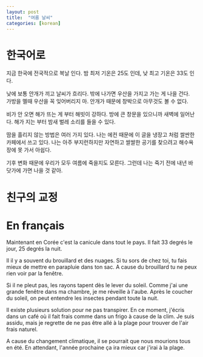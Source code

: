 ```yaml
---
layout: post
title:  "여름 날씨"
categories: [korean]
---
```


# 한국어로 
지금 한국에 전국적으로 복날 인다. 
밤 최저 기온은 25도 인데, 낮 최고 기온은 33도 인다. 

낮에 보통 안개가 끼고 날씨가 흐리다. 
밖에 나가면 우산을 가지고 가는 게 나을 건다.  
가방을 멜때 우산을 꼭 잊어버리지 마. 
안개가 때문에 창박으로 아무것도 볼 수 없다. 

비가 안 오면 해가 뜨는 게 부터 해빗이 강하다. 
방에 큰 창문을 있으니까 새벽에 일어난다. 
해가 지는 부터 밤새 벌레 소리를 들을 수 있다. 

땀을 흘리지 않는 방법은 여러 가지 있다. 
나는 에컨 때문에 이 글을 냉장고 처럼 쌀싼한 카페에서 쓰고 있다. 
나는 아주 부지런하지만 자연하고 쌀쌀한 공기를 찾으려고 해수욕장에 못 가서 아쉽다. 

기후 변화 때문에 우리가 모두 여름에 죽을지도 모른다. 
그런데 나는 죽기 전에 내년 바닷가에 가면 나을 것 같아.

# 친구의 교정  
# En français
Maintenant en Corée c'est la canicule dans tout le pays. 
Il fait 33 degrés le jour, 25 degrés la nuit. 

Il il y a souvent du brouillard et des nuages. 
Si tu sors de chez toi, tu fais mieux de mettre en parapluie dans ton sac. 
A cause du brouillard tu ne peux rien voir par la fenêtre. 

Si il ne pleut pas, les rayons tapent dès le lever du soleil. 
Comme j'ai une grande fenêtre dans ma chambre, je me réveille à l'aube. 
Après le coucher du soleil, on peut entendre les insectes pendant toute la nuit. 

Il existe plusieurs solution pour ne pas transpirer. 
En ce moment, j'écris dans un café où il fait frais comme dans un frigo à cause de la clim. 
Je suis assidu, mais je regrette de ne pas être allé à la plage pour trouver de l'air frais naturel. 

A cause du changement climatique, il se pourrait que nous mourions tous en été. 
En attendant, l'année prochaine ça ira mieux car j'irai à la plage.  





